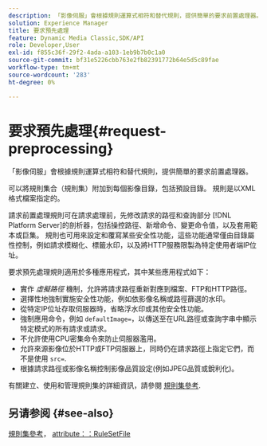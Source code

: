 ```yaml
---
description: 「影像伺服」會根據規則運算式相符和替代規則，提供簡單的要求前置處理器。
solution: Experience Manager
title: 要求預先處理
feature: Dynamic Media Classic,SDK/API
role: Developer,User
exl-id: f855c36f-29f2-4ada-a103-1eb9b7b0c1a0
source-git-commit: bf31e5226cbb763e2fb82391772b64e5d5c89fae
workflow-type: tm+mt
source-wordcount: '283'
ht-degree: 0%

---
```


# 要求預先處理{#request-preprocessing}

「影像伺服」會根據規則運算式相符和替代規則，提供簡單的要求前置處理器。

可以將規則集合（規則集）附加到每個影像目錄，包括預設目錄。 規則是以XML格式檔案指定的。

請求前置處理規則可在請求處理前，先修改請求的路徑和查詢部分 [!DNL Platform Server]的剖析器，包括操控路徑、新增命令、變更命令值，以及套用範本或巨集。 規則也可用來設定和覆寫某些安全性功能，這些功能通常僅由目錄屬性控制，例如請求模糊化、標籤水印，以及將HTTP服務限製為特定使用者端IP位址。

要求預先處理規則適用於多種應用程式，其中某些應用程式如下：

* 實作 *虛擬路徑* 機制，允許將請求路徑重新對應到檔案、FTP和HTTP路徑。
* 選擇性地強制實施安全性功能，例如依影像名稱或路徑篩選的水印。
* 從特定IP位址存取伺服器時，省略浮水印或其他安全性功能。
* 強制應用命令，例如 `defaultImage=`，以傳送至在URL路徑或查詢字串中顯示特定模式的所有請求或請求。
* 不允許使用CPU密集命令來防止伺服器濫用。
* 允許來源影像位於HTTP或FTP伺服器上，同時仍在請求路徑上指定它們，而不是使用 `src=`.
* 根據請求路徑或影像名稱控制影像品質設定(例如JPEG品質或銳利化)。

有關建立、使用和管理規則集的詳細資訊，請參閱 [規則集參考](../../../../../is-api/image-catalog/image-serving-api-ref/c-image-catalog-reference/c-rule-set-reference/c-rule-set-reference.md#concept-3e5058cf3507470b82cac638df23ea8e).

## 另请参阅 {#see-also}

[規則集參考](../../../../../is-api/image-catalog/image-serving-api-ref/c-image-catalog-reference/c-rule-set-reference/c-rule-set-reference.md#concept-3e5058cf3507470b82cac638df23ea8e)， [attribute：：RuleSetFile](../../../../../is-api/image-catalog/image-serving-api-ref/c-image-catalog-reference/c-overview/c-file-formats/r-rule-set-files.md#reference-3e54cb5f4d74411a84889fed056ac093)
